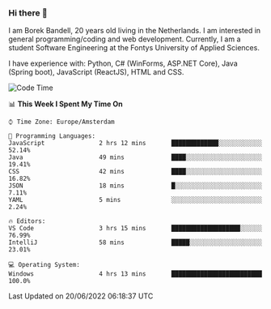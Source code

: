 ### Hi there 👋

I am Borek Bandell, 20 years old living in the Netherlands. I am interested in general programming/coding and web development. Currently, I am a student Software Engineering at the Fontys University of Applied Sciences.

I have experience with: Python, C# (WinForms, ASP.NET Core), Java (Spring boot), JavaScript (ReactJS), HTML and CSS.

<!--START_SECTION:waka-->
![Code Time](http://img.shields.io/badge/Code%20Time-186%20hrs%2023%20mins-blue)

📊 **This Week I Spent My Time On** 

```text
⌚︎ Time Zone: Europe/Amsterdam

💬 Programming Languages: 
JavaScript               2 hrs 12 mins       █████████████░░░░░░░░░░░░   52.14% 
Java                     49 mins             ████░░░░░░░░░░░░░░░░░░░░░   19.41% 
CSS                      42 mins             ████░░░░░░░░░░░░░░░░░░░░░   16.82% 
JSON                     18 mins             █░░░░░░░░░░░░░░░░░░░░░░░░   7.11% 
YAML                     5 mins              ░░░░░░░░░░░░░░░░░░░░░░░░░   2.24%

🔥 Editors: 
VS Code                  3 hrs 15 mins       ███████████████████░░░░░░   76.99% 
IntelliJ                 58 mins             █████░░░░░░░░░░░░░░░░░░░░   23.01%

💻 Operating System: 
Windows                  4 hrs 13 mins       █████████████████████████   100.0%

```


 Last Updated on 20/06/2022 06:18:37 UTC
<!--END_SECTION:waka-->

<!--**tcBorek2002/tcBorek2002** is a ✨ _special_ ✨ repository because its `README.md` (this file) appears on your GitHub profile.

Here are some ideas to get you started:

- 🔭 I’m currently working on ...
- 🌱 I’m currently learning ...
- 👯 I’m looking to collaborate on ...
- 🤔 I’m looking for help with ...
- 💬 Ask me about ...
- 📫 How to reach me: ...
- 😄 Pronouns: ...
- ⚡ Fun fact: ...
-->
